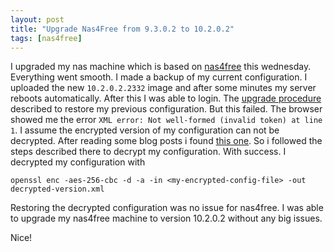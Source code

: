 ```yaml
---
layout: post
title: "Upgrade Nas4Free from 9.3.0.2 to 10.2.0.2"
tags: [nas4free]
---
```


I upgraded my nas machine which is based on [nas4free](http://www.nas4free.org) this wednesday.
Everything went smooth. I made a backup of my current configuration. I uploaded the new `10.2.0.2.2332` image and after some minutes my server reboots automatically.
After this I was able to login. The [upgrade procedure](https://sourceforge.net/projects/nas4free/files/NAS4Free-10.2.0.2/10.2.0.2.2332/) described to restore my previous configuration.
But this failed. The browser showed me the error `XML error: Not well-formed (invalid token) at line 1`. I assume the encrypted version of my configuration can not be decrypted.
After reading some blog posts i found [this one](https://johncireland.wordpress.com/2016/02/13/decrypt-or-encrypt-nas4free-config/).
So i followed the steps described there to decrypt my configuration. With success. I decrypted my configuration with 

    openssl enc -aes-256-cbc -d -a -in <my-encrypted-config-file> -out decrypted-version.xml

Restoring the decrypted configuration was no issue for nas4free. I was able to upgrade my nas4free machine to version 10.2.0.2 without any big issues.

Nice!


